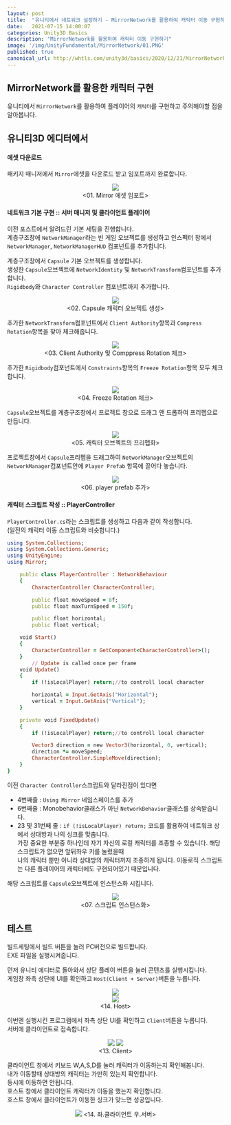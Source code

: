 ```yaml
---
layout: post
title:  "유니티에서 네트워크 설정하기 - MirrorNetwork를 활용하여 캐릭터 이동 구현하기"
date:   2021-07-15 14:00:07
categories: Unity3D Basics
description: "MirrorNetwork를 활용하여 캐릭터 이동 구현하기"
image: '/img/UnityFundamental/MirrorNetwork/01.PNG'
published: true
canonical_url: http://whtls.com/unity3d/basics/2020/12/21/MirrorNetwork/
---
```


## MirrorNetwork를 활용한 캐릭터 구현
유니티에서 `MirrorNetwork`를 활용하여 플레이어의 `캐릭터`를 구현하고 주의해야할 점을 알아봅니다.   
  
## 유니티3D 에디터에서  
#### 에셋 다운로드  
패키지 매니저에서 `Mirror`에셋을 다운로드 받고 임포트까지 완료합니다.  
<p align="center"><img src="/img/UnityFundamental/MirrorNetwork2/1.PNG"><br/>
<01. Mirror 에셋 임포트></p>  

#### 네트워크 기본 구현 :: 서버 매니저 및 클라이언트 플레이어  
  
이전 포스트에서 알려드린 기본 세팅을 진행합니다.  
계층구조창에 `NetworkManager`라는 빈 게임 오브젝트를 생성하고 인스펙터 창에서 `NetworkManager`, `NetworkManagerHUD` 컴포넌트를 추가합니다.  
  
계층구조창에서 `Capsule` 기본 오브젝트를 생성합니다.  
생성한 `Capsule`오브젝트에 `NetworkIdentity` 및 `NetworkTransform`컴포넌트를 추가합니다.  
`Rigidbody`와 `Character Controller` 컴포넌트까지 추가합니다.  
<p align="center"><img src="/img/UnityFundamental/MirrorNetwork2/2.PNG"><br/>  
<02. Capsule 캐릭터 오브젝트 생성></p>  
  
추가한 `NetworkTransform`컴포넌트에서 `Client Authority`항목과 `Compress Rotation`항목을 찾아 체크해줍니다.  
<p align="center"><img src="/img/UnityFundamental/MirrorNetwork2/6.PNG"><br/>  
<03. Client Authority 및 Comppress Rotation 체크></p>  
  
추가한 `Rigidbody`컴포넌트에서 `Constraints`항목의 `Freeze Rotation`항목 모두 체크합니다.  
<p align="center"><img src="/img/UnityFundamental/MirrorNetwork2/4.PNG"><br/>  
<04. Freeze Rotation 체크></p>  
  
`Capsule`오브젝트를 계층구조창에서 프로젝트 창으로 드래그 앤 드롭하여 프리펩으로 만듭니다.  
<p align="center"><img src="/img/UnityFundamental/MirrorNetwork2/5.PNG"><br/>
<05. 캐릭터 오브젝트의 프리펩화></p>  
  
프로젝트창에서 `Capsule`프리펩을 드래그하여 `NetworkManager`오브젝트의 `NetworkManager`컴포넌트안에 `Player Prefab` 항목에 끌어다 놓습니다.  
<p align="center"><img src="/img/UnityFundamental/MirrorNetwork2/7.PNG"><br/>
<06. player prefab 추가></p>  
  
#### 캐릭터 스크립트 작성 :: PlayerController  
  
`PlayerController.cs`라는 스크립트를 생성하고 다음과 같이 작성합니다.  
 (일전의 캐릭터 이동 스크립트와 비슷합니다.)

```ruby
using System.Collections;
using System.Collections.Generic;
using UnityEngine;
using Mirror;

    public class PlayerController : NetworkBehaviour
    {
        CharacterController CharacterController;

        public float moveSpeed = 8f;
        public float maxTurnSpeed = 150f;

        public float horizontal;
        public float vertical;

    void Start()
    {
        CharacterController = GetComponent<CharacterController>();
    }
        // Update is called once per frame
    void Update()
    {
        if (!isLocalPlayer) return;//to controll local character

        horizontal = Input.GetAxis("Horizontal");
        vertical = Input.GetAxis("Vertical");
    }

    private void FixedUpdate()
    {
        if (!isLocalPlayer) return;//to controll local character

        Vector3 direction = new Vector3(horizontal, 0, vertical);
        direction *= moveSpeed;
        CharacterController.SimpleMove(direction);
    }
}
```
  
이전 `Character Controller`스크립트와 달라진점이 있다면  
* 4번째줄 : `Using Mirror` 네임스페이스를 추가  
* 6번째줄 : Monobehavior클래스가 아닌 `NetworkBehavior`클래스를 상속받습니다.  
* 23 및 31번째 줄 : `if (!isLocalPlayer) return;` 코드를 활용하여 네트워크 상에서 상대방과 나의 싱크를 맞춥니다.  
  가장 중요한 부분중 하나인데 자기 자신의 로컬 캐릭터를 조종할 수 있습니다. 해당 스크립트가 없으면 앞뒤좌우 키를 눌렀을때  
  나의 캐릭터 뿐만 아니라 상대방의 캐릭터까지 조종하게 됩니다. 이동로직 스크립트는 다른 플레이어의 캐릭터에도 구현되어있기 때문입니다.  
  
해당 스크립트를 `Capsule`오브젝트에 인스턴스화 시킵니다.  
<p align="center"><img src="/img/UnityFundamental/MirrorNetwork2/8.PNG"><br/>
<07. 스크립트 인스턴스화></p> 
  
  
## 테스트
빌드세팅에서 빌드 버튼을 눌러 PC버전으로 빌드합니다.  
EXE 파일을 실행시켜줍니다.  
  
먼저 유니티 에디터로 돌아와서 상단 플레이 버튼을 눌러 콘텐츠를 실행시킵니다.  
게임창 좌측 상단에 UI를 확인하고 `Host(Client + Server)`버튼을 누릅니다.  
<p align="center"><img src="/img/UnityFundamental/MirrorNetwork/16.PNG"><br/> <img src="/img/UnityFundamental/MirrorNetwork/17.PNG"><br/>
<14. Host></p>  
  
이번엔 실행시킨 프로그램에서 좌측 상단 UI를 확인하고 `Client`버튼을 누릅니다.  
서버에 클라이언트로 접속합니다.    
<p align="center"><img src="/img/UnityFundamental/MirrorNetwork/14.PNG"> <img src="/img/UnityFundamental/MirrorNetwork/15.PNG"><br/>
<13. Client></p>  
  
클라이언트 창에서 키보드 W,A,S,D를 눌러 캐릭터가 이동하는지 확인해봅니다.  
내가 이동할때 상대방의 캐릭터는 가만히 있는지 확인합니다.  
동시에 이동하면 안됩니다.  
호스트 창에서 클라이언트 캐릭터가 이동을 했는지 확인합니다.  
호스트 창에서 클라이언트가 이동한 싱크가 맞느면 성공입니다.  
<p align="center"><img src="/img/UnityFundamental/MirrorNetwork2/fin.gif">
<14. 좌.클라이언트 우.서버></p> 
